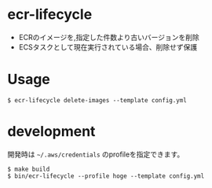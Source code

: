 # ecr-lifecycle

- ECRのイメージを,指定した件数より古いバージョンを削除
- ECSタスクとして現在実行されている場合、削除せず保護

# Usage

```shell script
$ ecr-lifecycle delete-images --template config.yml
```

# development

開発時は `~/.aws/credentials` のprofileを指定できます。

```shell script
$ make build
$ bin/ecr-lifecycle --profile hoge --template config.yml
```
